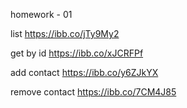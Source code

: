 homework - 01

list
https://ibb.co/jTy9My2

get by id
https://ibb.co/xJCRFPf

add contact
https://ibb.co/y6ZJkYX

remove contact
https://ibb.co/7CM4J85

